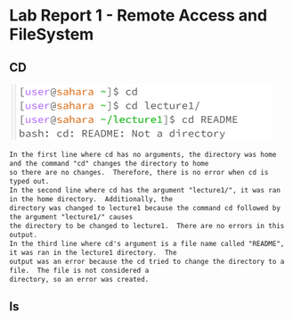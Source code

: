 # Lab Report 1 - Remote Access and FileSystem

## CD
![Image](https://raw.githubusercontent.com/DatGuy84/cse15l-lab-reports/main/CD%20CSE%2015%20Lab%201.png)
```
In the first line where cd has no arguments, the directory was home and the command "cd" changes the directory to home
so there are no changes.  Therefore, there is no error when cd is typed out.
In the second line where cd has the argument "lecture1/", it was ran in the home directory.  Additionally, the
directory was changed to lecture1 because the command cd followed by the argument "lecture1/" causes
the directory to be changed to lecture1.  There are no errors in this output.
In the third line where cd's argument is a file name called "README", it was ran in the lecture1 directory.  The
output was an error because the cd tried to change the directory to a file.  The file is not considered a
directory, so an error was created.
```

## ls
